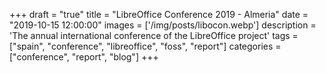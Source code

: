 +++
draft = "true"
title = "LibreOffice Conference 2019 - Almeria"
date = "2019-10-15 12:00:00"
images = ['/img/posts/libocon.webp']
description = 'The annual international conference of the LibreOffice project'
tags = ["spain", "conference", "libreoffice", "foss", "report"]
categories = ["conference", "report", "blog"]
+++

###
